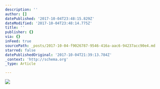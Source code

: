 ```yaml
---
description: ''
author: []
datePublished: '2017-10-04T23:48:15.829Z'
dateModified: '2017-10-04T23:48:14.775Z'
title: ''
publisher: {}
via: {}
inFeed: true
sourcePath: _posts/2017-10-04-f9026787-9546-416a-aac6-94237acc90e4.md
starred: false
datePublishedOriginal: '2017-10-04T21:39:13.784Z'
_context: 'http://schema.org'
_type: Article

---
```

![](https://the-grid-user-content.s3-us-west-2.amazonaws.com/db5f86d9-2df1-4bd4-8f32-789326946d8f.jpg)